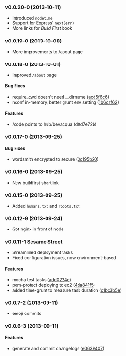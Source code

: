 <a name="v0.0.20-0"></a>
### v0.0.20-0 (2013-10-11)

- Introduced `nodetime`
- Support for Express' `next(err)`
- More links for _Build First_ book

<a name="v0.0.19-0"></a>
### v0.0.19-0 (2013-10-08)

* More improvements to /about page

<a name="v0.0.18-0"></a>
### v0.0.18-0 (2013-10-01)

* Improved `/about` page

#### Bug Fixes

* require_cwd doesn't need __dirname ([acd5f6c6](https://github.com/bevacqua/io/commit/acd5f6c6f1a47c1567ec7c4234c539caf969044c))
* nconf in-memory, better grunt env setting ([1b6caf62](https://github.com/bevacqua/io/commit/1b6caf626920f3619db22c22cb76b8cdeaa73f90))


#### Features

* /code points to hub/bevacqua ([d0d7e72b](https://github.com/bevacqua/io/commit/d0d7e72b6440e21fc37e88871e771f0f09fb6886))

<a name="v0.0.17-0"></a>
### v0.0.17-0 (2013-09-25)


#### Bug Fixes

* wordsmith encrypted to secure ([3c195b20](https://github.com/bevacqua/io/commit/3c195b20857f9f38e2ae671e9154a027e6f1bf51))

<a name="v0.0.16-0"></a>
### v0.0.16-0 (2013-09-25)

- New buildfirst shortlink

<a name="v0.0.15-0"></a>
### v0.0.15-0 (2013-09-25)

- Added `humans.txt` and `robots.txt`

<a name="v0.0.12-9"></a>
### v0.0.12-9 (2013-09-24)

- Got nginx in front of node

<a name="v0.0.11-1"></a>
### v0.0.11-1 Sesame Street

- Streamlined deployment tasks
- Fixed configuration issues, now environment-based

#### Features

* mocha test tasks ([add0224e](https://github.com/bevacqua/io/commit/add0224ec63196e5b4998ee0da6120704e6d9be7))
* pem-protect deploying to ec2 ([4da841f5](https://github.com/bevacqua/io/commit/4da841f5d4eef8fa69102441dae3716d5af4056b))
* added time-grunt to measure task duration ([c1bc3b5e](https://github.com/bevacqua/io/commit/c1bc3b5ebcdfd10b69330333ae89640d323aae33))

<a name="v0.0.7-2"></a>
### v0.0.7-2 (2013-09-11)

* emoji commits

<a name="v0.0.6-3"></a>
### v0.0.6-3 (2013-09-11)


#### Features

* generate and commit changelogs ([e0639407](https://github.com/bevacqua/io/commit/e0639407add7492350caf0484676b80def38091c))
